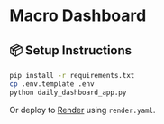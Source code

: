# Macro Dashboard

## 📦 Setup Instructions

```bash
pip install -r requirements.txt
cp .env.template .env
python daily_dashboard_app.py
```

Or deploy to [Render](https://render.com) using `render.yaml`.